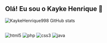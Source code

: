 ## Olá! Eu sou o Kayke Henrique 🧸
![KaykeHenrique998 GitHub stats](https://github-readme-stats.vercel.app/api?username=KaykeHenrique998&show_icons=true&theme=radical)

<div style="display:      inline_block"><br/>
    <img align="center" alt=html5 src=https://img.shields.io/badge/HTML5-E34F26?style=for-the-badge&logo=html5&logoColor=white >
    <img align="center" alt=php src=https://img.shields.io/badge/PHP-777BB4?style=for-the-badge&logo=php&logoColor=white>
    <img align="center" alt=css3 src=https://img.shields.io/badge/CSS3-1572B6?style=for-the-badge&logo=css3&logoColor=white>
    <img align="center" alt=java src=https://img.shields.io/badge/Java-ED8B00?style=for-the-badge&logo=openjdk&logoColor=white>
</div><br/>
